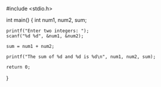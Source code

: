 #include <stdio.h>

int main() {
    int num1, num2, sum;
    
    printf("Enter two integers: ");
    scanf("%d %d", &num1, &num2);

    sum = num1 + num2;

    printf("The sum of %d and %d is %d\n", num1, num2, sum);

    return 0;
}

